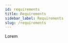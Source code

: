 ```yaml
---
id: requirements
title: Requirements
sidebar_label: Requirements
slug: /requirements
---
```


Lorem



